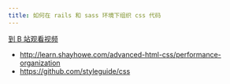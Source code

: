 ```yaml
---
title: 如何在 rails 和 sass 环境下组织 css 代码
---
```


[到 B 站观看视频](https://www.bilibili.com/video/av97008695?from=search&seid=178636890247242518)

- <http://learn.shayhowe.com/advanced-html-css/performance-organization>
- <https://github.com/styleguide/css>
